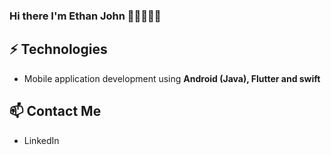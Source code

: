 ### Hi there I'm Ethan John 👨🏻‍💻🖖🏻

## ⚡ Technologies
- Mobile application development using **Android (Java), Flutter and swift**

## 📫 Contact Me
- LinkedIn 

